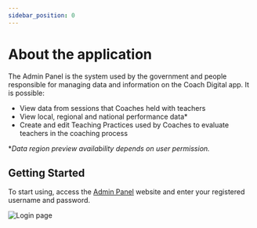 ```yaml
---
sidebar_position: 0
---
```


# About the application

The Admin Panel is the system used by the government and people responsible for managing data and information on the Coach Digital app. It is possible:

- View data from sessions that Coaches held with teachers
- View local, regional and national performance data*
- Create and edit Teaching Practices used by Coaches to evaluate teachers in the coaching process

**Data region preview availability depends on user permission.*

## Getting Started

To start using, access the [Admin Panel](https://coachdigital.org/np/admin/) website and enter your registered username and password.

![Login page](/img/admin_getting_started/admin-login.png)

